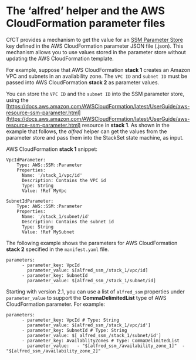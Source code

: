 # The ‘alfred’ helper and the AWS CloudFormation parameter files<a name="alfred-helper"></a>

CfCT provides a mechanism to get the value for an [SSM Parameter Store](https://docs.aws.amazon.com/systems-manager/latest/userguide/systems-manager-parameter-store.html) key defined in the AWS CloudFormation parameter JSON file \(\.json\)\. This mechanism allows you to use values stored in the parameter store without updating the AWS CloudFormation template\.

For example, suppose that AWS CloudFormation **stack 1** creates an Amazon VPC and subnets in an availability zone\. The `VPC ID` and `subnet ID` must be passed into AWS CloudFormation **stack 2** as parameter values\. 

You can store the `VPC ID` and the `subnet ID` into the SSM parameter store, using the [https://docs.aws.amazon.com/AWSCloudFormation/latest/UserGuide/aws-resource-ssm-parameter.html](https://docs.aws.amazon.com/AWSCloudFormation/latest/UserGuide/aws-resource-ssm-parameter.html) resource in **stack 1**\. As shown in the example that follows, the *alfred* helper can get the values from the parameter store and pass them into the StackSet state machine, as input\.

AWS CloudFormation **stack 1** snippet:

```
VpcIdParameter:
    Type: AWS::SSM::Parameter
    Properties:
      Name: '/stack_1/vpc/id'
      Description: Contains the VPC id
      Type: String
      Value: !Ref MyVpc

SubnetIdParameter:
    Type: AWS::SSM::Parameter
    Properties:
      Name: '/stack_1/subnet/id'
      Description: Contains the subnet id
      Type: String
      Value: !Ref MySubnet
```

The following example shows the parameters for AWS CloudFormation **stack 2** specified in the `manifest.yaml` file\.

```
parameters:
      - parameter_key: VpcId
        parameter_value: $[alfred_ssm_/stack_1/vpc/id]
      - parameter_key: SubnetId
        parameter_value: $[alfred_ssm_/stack_1/subnet/id]
```

Starting with version 2\.1, you can use a list of `alfred_ssm` properties under `parameter_value` to support the **CommaDelimitedList** type of AWS CloudFormation parameter\. For example:

```
parameters:
      - parameter_key: VpcId # Type: String
        parameter_value: $[alfred_ssm_/stack_1/vpc/id']
      - parameter_key: SubnetId # Type: String
        parameter_value: $[ alfred_ssm_/stack_1/subnet/id']
      - parameter_key: AvailablityZones # Type: CommaDelimitedList
        parameter_value:   - "$[alfred_ssm_/availability_zone_1]"  - "$[alfred_ssm_/availability_zone_2]"
```